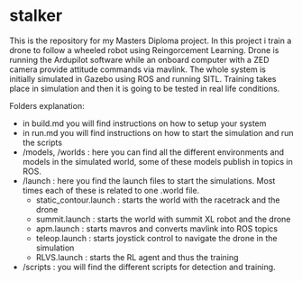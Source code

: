# stalker

This is the repository for my Masters Diploma project.
In this project i train a drone to follow a wheeled robot using Reingorcement Learning.
Drone is running the Ardupilot software while an onboard computer with a ZED camera provide 
attitude commands via mavlink.
The whole system is initially simulated in Gazebo using ROS and running SITL.
Training takes place in simulation and then it is going to be tested in real life conditions.


Folders explanation:
* in build.md you will find instructions on how to setup your system
* in run.md you will find instructions on how to start the simulation and run the scripts
* /models, /worlds : here you can find all the different environments and models in the simulated world, some of these models publish in topics in ROS. 
* /launch : here you find the launch files to start the simulations. Most times each of these is related to one .world file.
	* 	static_contour.launch : starts the world with the racetrack and the drone
	*   summit.launch  : starts the world with summit XL robot and the drone
	*	apm.launch : starts mavros and converts mavlink into ROS topics
	*   teleop.launch : starts joystick control to navigate the drone in the simulation
	* 	RLVS.launch : starts the RL agent and thus the training
* /scripts : you will find the different scripts for detection and training.